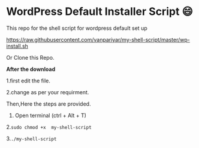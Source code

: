 # WordPress Default Installer Script :smile:
This repo for the shell script for wordpress default set up

https://raw.githubusercontent.com/vanpariyar/my-shell-script/master/wp-install.sh

Or Clone this Repo.

**After the download**

1.first edit the file.

2.change as per your requirment.

Then,Here the steps are provided.

1. Open terminal (ctrl + Alt + T)

2.`sudo chmod +x  my-shell-script`

3.`./my-shell-script`
